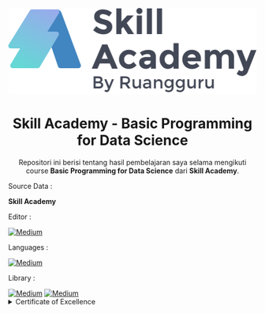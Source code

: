 <p align="center">
  <a href='https://www.skillacademy.com/'><img src="README/logo.png"></a>
</p> 

<h1 align="center">Skill Academy - Basic Programming for Data Science</h1>

<p align="center">
  Repositori ini berisi tentang hasil pembelajaran saya selama mengikuti course <strong>Basic Programming for Data Science</strong> dari <strong>Skill Academy</strong>.
</p>

<p align="justify">
  Source Data : 
</p>

<a> <strong>Skill Academy</strong> </a>


<p align="justify">
  Editor :
</p>
  <a href="https://jupyter.org/" target="_blank"><img alt="Medium" src="https://img.shields.io/badge/jupyter-%23FA0F00.svg?style=for-the-badge&logo=jupyter&logoColor=white" /></a>
  
<p align="justify">
  Languages :
</p>
  <a href="https://www.python.org/" target="_blank"><img alt="Medium" src="https://img.shields.io/badge/python-3670A0?style=for-the-badge&logo=python&logoColor=ffdd54" /></a>
  
 <p align="justify">
  Library :
</p>
  <a href="https://pandas.pydata.org/" target="_blank"><img alt="Medium" src="https://img.shields.io/badge/pandas-%23150458.svg?style=for-the-badge&logo=pandas&logoColor=white" /></a>  <a href="https://plotly.com/" target="_blank"><img alt="Medium" src="https://img.shields.io/badge/Plotly-%233F4F75.svg?style=for-the-badge&logo=plotly&logoColor=white" /></a>



 <details><summary>Certificate of Excellence</summary>

<p align="center">
  <a href='https://www.linkedin.com/in/farhanalaydroes/'><img src="README/sertifikat2.jpeg"></a>
</p>  
